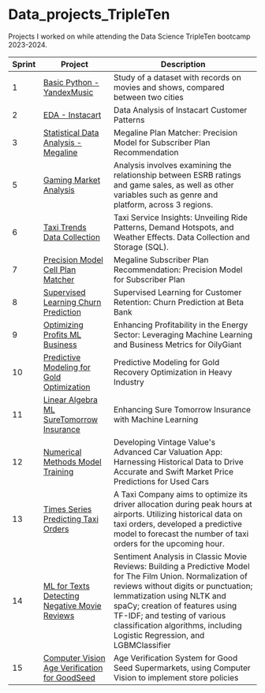 # Data_projects_TripleTen

Projects I worked on while attending the Data Science TripleTen bootcamp 2023-2024.


|Sprint | Project | Description    |
|-------------|-------------|-------------|
| 1| [Basic Python - YandexMusic](https://github.com/zoeyvero/Basic-Python-Yandex.Music) | Study of a dataset with records on movies and shows, compared between two cities |
| 2 | [EDA - Instacart](https://github.com/zoeyvero/EDA_Instacart) | Data Analysis of Instacart Customer Patterns |
| 3 | [Statistical Data Analysis - Megaline](https://github.com/zoeyvero/Statistical-Data-Analysis-Megaline) | Megaline Plan Matcher: Precision Model for Subscriber Plan Recommendation |
| 5 | [Gaming Market Analysis](https://github.com/zoeyvero/Gaming-Market-Analysis) | Analysis involves examining the relationship between ESRB ratings and game sales, as well as other variables such as genre and platform, across 3 regions. |
| 6 | [Taxi Trends Data Collection](https://github.com/zoeyvero/Taxi-Trends-Data-Collection) | Taxi Service Insights: Unveiling Ride Patterns, Demand Hotspots, and Weather Effects. Data Collection and Storage (SQL). |
| 7 | [Precision Model Cell Plan Matcher](https://github.com/zoeyvero/Precision-Model-Plan-Matcher) | Megaline Subscriber Plan Recommendation: Precision Model for Subscriber Plan |
| 8 | [Supervised Learning Churn Prediction](https://github.com/zoeyvero/Supervised-Learning-Churn-Prediction) | Supervised Learning for Customer Retention: Churn Prediction at Beta Bank |
| 9 | [Optimizing Profits ML Business](https://github.com/zoeyvero/Optimizing-Profits-ML-Business) | Enhancing Profitability in the Energy Sector: Leveraging Machine Learning and Business Metrics for OilyGiant |
| 10 | [Predictive Modeling for Gold Optimization](https://github.com/zoeyvero/Predictive-Modeling-for-Gold-Optimization) | Predictive Modeling for Gold Recovery Optimization in Heavy Industry |
| 11 | [Linear Algebra ML SureTomorrow Insurance](https://github.com/zoeyvero/Linear-Algebra-ML-SureTomorrow) | Enhancing Sure Tomorrow Insurance with Machine Learning |
| 12 | [Numerical Methods Model Training](https://github.com/zoeyvero/Numerical-Methods-Model-Training) | Developing Vintage Value's Advanced Car Valuation App: Harnessing Historical Data to Drive Accurate and Swift Market Price Predictions for Used Cars |
| 13 | [Times Series Predicting Taxi Orders](https://github.com/zoeyvero/Time-Series-Predicting-Taxi-Orders) | A Taxi Company aims to optimize its driver allocation during peak hours at airports. Utilizing historical data on taxi orders, developed a predictive model to forecast the number of taxi orders for the upcoming hour. |
| 14 | [ML for Texts Detecting Negative Movie Reviews](https://github.com/zoeyvero/ML-for-Texts-Detecting-Negative-Movie-Reviews) | Sentiment Analysis in Classic Movie Reviews: Building a Predictive Model for The Film Union. Normalization of reviews without digits or punctuation; lemmatization using NLTK and spaCy; creation of features using TF-IDF; and testing of various classification algorithms, including Logistic Regression, and LGBMClassifier |
| 15 | [Computer Vision Age Verification for GoodSeed](https://github.com/zoeyvero/Computer-Vision-Age-Verification-Supermarkets) | Age Verification System for Good Seed Supermarkets, using Computer Vision to implement store policies|
